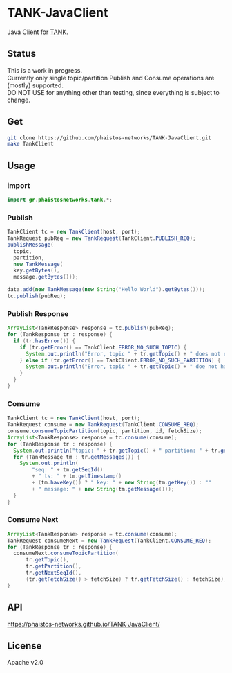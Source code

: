 # TANK-JavaClient
Java Client for [TANK](https://github.com/phaistos-networks/TANK).  

## Status ##
This is a work in progress.  
Currently only single topic/partition Publish and Consume operations are (mostly) supported.  
DO NOT USE for anything other than testing, since everything is subject to change.  

## Get ##
```bash
git clone https://github.com/phaistos-networks/TANK-JavaClient.git
make TankClient
```

## Usage ##
### import ###
```java
import gr.phaistosnetworks.tank.*;
```

### Publish ###
```java
TankClient tc = new TankClient(host, port);
TankRequest pubReq = new TankRequest(TankClient.PUBLISH_REQ);
publishMessage(
  topic,
  partition,
  new TankMessage(
  key.getBytes(),
  message.getBytes()));

data.add(new TankMessage(new String("Hello World").getBytes()));
tc.publish(pubReq);
```

### Publish Response ###
```java
ArrayList<TankResponse> response = tc.publish(pubReq);
for (TankResponse tr : response) {
  if (tr.hasError()) {
    if (tr.getError() == TankClient.ERROR_NO_SUCH_TOPIC) {
      System.out.println("Error, topic " + tr.getTopic() + " does not exist !");
    } else if (tr.getError() == TankClient.ERROR_NO_SUCH_PARTITION) {
      System.out.println("Error, topic " + tr.getTopic() + " doe not have a partition " + tr.getPartition());
    }
  }
}
```


### Consume ###
```java
TankClient tc = new TankClient(host, port);
TankRequest consume = new TankRequest(TankClient.CONSUME_REQ);
consume.consumeTopicPartition(topic, partition, id, fetchSize);
ArrayList<TankResponse> response = tc.consume(consume);
for (TankResponse tr : response) {
  System.out.println("topic: " + tr.getTopic() + " partition: " + tr.getPartition());
  for (TankMessage tm : tr.getMessages()) {
    System.out.println(
        "seq: " + tm.getSeqId()
        + " ts: " + tm.getTimestamp()
        + (tm.haveKey()) ? " key: " + new String(tm.getKey()) : ""
        + " message: " + new String(tm.getMessage()));
  }
}
```

### Consume Next ###
```java
ArrayList<TankResponse> response = tc.consume(consume);
TankRequest consumeNext = new TankRequest(TankClient.CONSUME_REQ);
for (TankResponse tr : response) {
  consumeNext.consumeTopicPartition(
      tr.getTopic(),
      tr.getPartition(),
      tr.getNextSeqId(),
      (tr.getFetchSize() > fetchSize) ? tr.getFetchSize() : fetchSize);
}


```

## API ##
https://phaistos-networks.github.io/TANK-JavaClient/

## License ##
Apache v2.0
